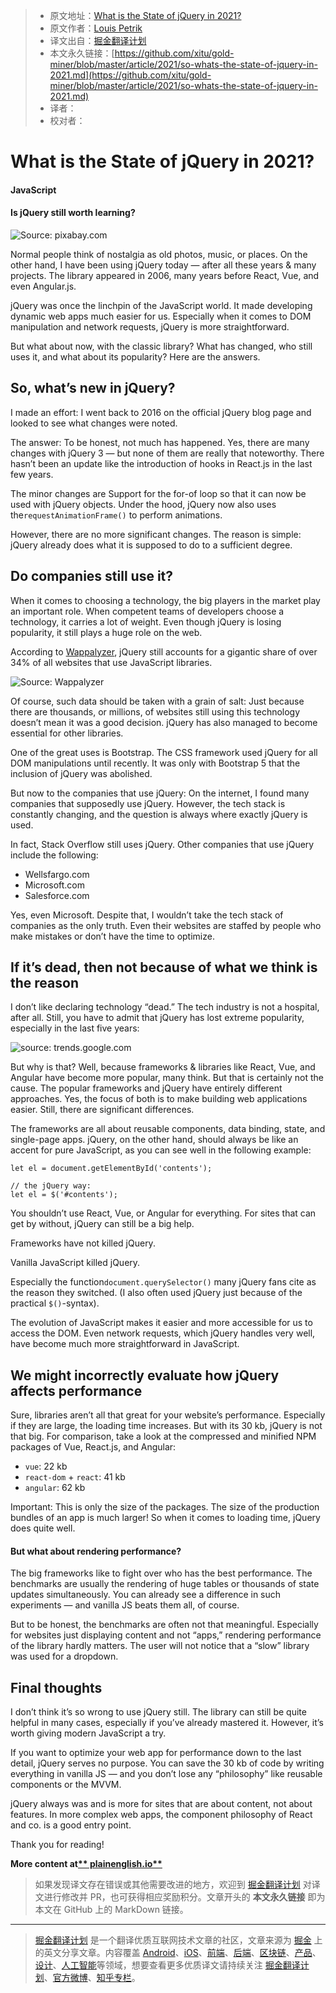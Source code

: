 > * 原文地址：[What is the State of jQuery in 2021?](https://javascript.plainenglish.io/jquery-7be2b63d720e)
> * 原文作者：[Louis Petrik](https://medium.com/@louispetrik)
> * 译文出自：[掘金翻译计划](https://github.com/xitu/gold-miner)
> * 本文永久链接：[https://github.com/xitu/gold-miner/blob/master/article/2021/so-whats-the-state-of-jquery-in-2021.md](https://github.com/xitu/gold-miner/blob/master/article/2021/so-whats-the-state-of-jquery-in-2021.md)
> * 译者：
> * 校对者：

# What is the State of jQuery in 2021?

#### JavaScript

#### Is jQuery still worth learning?

![Source: [pixabay.com](https://pixabay.com/de/photos/technologie-computer-code-1283624/)](https://cdn-images-1.medium.com/max/3840/1*Tc90FhOr8U4x04kzqguVuA.jpeg)

Normal people think of nostalgia as old photos, music, or places. 
On the other hand, I have been using jQuery today — after all these years & many projects. The library appeared in 2006, many years before React, Vue, and even Angular.js.

jQuery was once the linchpin of the JavaScript world. It made developing dynamic web apps much easier for us. Especially when it comes to DOM manipulation and network requests, jQuery is more straightforward.

But what about now, with the classic library? What has changed, who still uses it, and what about its popularity? Here are the answers.

## So, what’s new in jQuery?

I made an effort: I went back to 2016 on the official jQuery blog page and looked to see what changes were noted.

The answer: To be honest, not much has happened. Yes, there are many changes with jQuery 3 — but none of them are really that noteworthy. There hasn’t been an update like the introduction of hooks in React.js in the last few years.

The minor changes are Support for the for-of loop so that it can now be used with jQuery objects. Under the hood, jQuery now also uses the`requestAnimationFrame()` to perform animations.

However, there are no more significant changes. The reason is simple: jQuery already does what it is supposed to do to a sufficient degree.

## Do companies still use it?

When it comes to choosing a technology, the big players in the market play an important role. When competent teams of developers choose a technology, it carries a lot of weight. Even though jQuery is losing popularity, it still plays a huge role on the web.

According to [Wappalyzer](https://www.wappalyzer.com/technologies/javascript-libraries), jQuery still accounts for a gigantic share of over 34% of all websites that use JavaScript libraries.

![Source: [Wappalyzer](https://www.wappalyzer.com/technologies/javascript-libraries)](https://cdn-images-1.medium.com/max/2410/1*TOg5oguzp81TxE6AWYNk0w.png)

Of course, such data should be taken with a grain of salt: Just because there are thousands, or millions, of websites still using this technology doesn’t mean it was a good decision. jQuery has also managed to become essential for other libraries.

One of the great uses is Bootstrap. The CSS framework used jQuery for all DOM manipulations until recently. It was only with Bootstrap 5 that the inclusion of jQuery was abolished.

But now to the companies that use jQuery: On the internet, I found many companies that supposedly use jQuery. However, the tech stack is constantly changing, and the question is always where exactly jQuery is used.

In fact, Stack Overflow still uses jQuery. Other companies that use jQuery include the following:

* Wellsfargo.com
* Microsoft.com
* Salesforce.com

Yes, even Microsoft. Despite that, I wouldn’t take the tech stack of companies as the only truth. Even their websites are staffed by people who make mistakes or don’t have the time to optimize.

## If it’s dead, then not because of what we think is the reason

I don’t like declaring technology “dead.” The tech industry is not a hospital, after all. Still, you have to admit that jQuery has lost extreme popularity, especially in the last five years:

![source: [trends.google.com](https://trends.google.de/trends/explore?date=today%205-y&q=jquery)](https://cdn-images-1.medium.com/max/2306/1*Avjfb5ifyoBK0FGVccZ5Yw.png)

But why is that? Well, because frameworks & libraries like React, Vue, and Angular have become more popular, many think. But that is certainly not the cause. The popular frameworks and jQuery have entirely different approaches. Yes, the focus of both is to make building web applications easier. Still, there are significant differences.

The frameworks are all about reusable components, data binding, state, and single-page apps. jQuery, on the other hand, should always be like an accent for pure JavaScript, as you can see well in the following example:

```
let el = document.getElementById('contents'); 

// the jQuery way: 
let el = $('#contents');
```

You shouldn’t use React, Vue, or Angular for everything. For sites that can get by without, jQuery can still be a big help.

Frameworks have not killed jQuery.

Vanilla JavaScript killed jQuery.

Especially the function`document.querySelector()` many jQuery fans cite as the reason they switched. (I also often used jQuery just because of the practical `$()`-syntax).

The evolution of JavaScript makes it easier and more accessible for us to access the DOM. Even network requests, which jQuery handles very well, have become much more straightforward in JavaScript.

## We might incorrectly evaluate how jQuery affects performance

Sure, libraries aren’t all that great for your website’s performance. Especially if they are large, the loading time increases. But with its 30 kb, jQuery is not that big. For comparison, take a look at the compressed and minified NPM packages of Vue, React.js, and Angular:

* `vue`: 22 kb
* `react-dom` + `react`: 41 kb
* `angular`: 62 kb

Important: This is only the size of the packages. The size of the production bundles of an app is much larger! So when it comes to loading time, jQuery does quite well.

#### But what about rendering performance?

The big frameworks like to fight over who has the best performance. The benchmarks are usually the rendering of huge tables or thousands of state updates simultaneously. You can already see a difference in such experiments — and vanilla JS beats them all, of course.

But to be honest, the benchmarks are often not that meaningful. Especially for websites just displaying content and not “apps,” rendering performance of the library hardly matters. The user will not notice that a “slow” library was used for a dropdown.

## Final thoughts

I don’t think it’s so wrong to use jQuery still. The library can still be quite helpful in many cases, especially if you’ve already mastered it. However, it’s worth giving modern JavaScript a try.

If you want to optimize your web app for performance down to the last detail, jQuery serves no purpose. You can save the 30 kb of code by writing everything in vanilla JS — and you don’t lose any “philosophy” like reusable components or the MVVM.

jQuery always was and is more for sites that are about content, not about features. In more complex web apps, the component philosophy of React and co. is a good entry point.

Thank you for reading!

**More content at[** plainenglish.io**](http://plainenglish.io)**

> 如果发现译文存在错误或其他需要改进的地方，欢迎到 [掘金翻译计划](https://github.com/xitu/gold-miner) 对译文进行修改并 PR，也可获得相应奖励积分。文章开头的 **本文永久链接** 即为本文在 GitHub 上的 MarkDown 链接。

---

> [掘金翻译计划](https://github.com/xitu/gold-miner) 是一个翻译优质互联网技术文章的社区，文章来源为 [掘金](https://juejin.im) 上的英文分享文章。内容覆盖 [Android](https://github.com/xitu/gold-miner#android)、[iOS](https://github.com/xitu/gold-miner#ios)、[前端](https://github.com/xitu/gold-miner#前端)、[后端](https://github.com/xitu/gold-miner#后端)、[区块链](https://github.com/xitu/gold-miner#区块链)、[产品](https://github.com/xitu/gold-miner#产品)、[设计](https://github.com/xitu/gold-miner#设计)、[人工智能](https://github.com/xitu/gold-miner#人工智能)等领域，想要查看更多优质译文请持续关注 [掘金翻译计划](https://github.com/xitu/gold-miner)、[官方微博](http://weibo.com/juejinfanyi)、[知乎专栏](https://zhuanlan.zhihu.com/juejinfanyi)。
